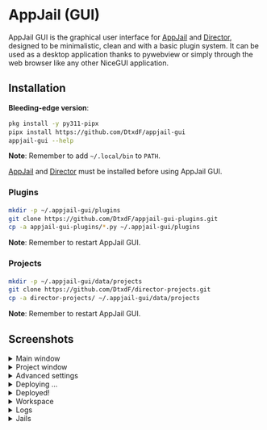 # AppJail (GUI)

AppJail GUI is the graphical user interface for [AppJail](https://github.com/DtxdF/AppJail) and [Director](https://github.com/DtxdF/director), designed to be minimalistic, clean and with a basic plugin system. It can be used as a desktop application thanks to pywebview or simply through the web browser like any other NiceGUI application.

## Installation

**Bleeding-edge version**:

```sh
pkg install -y py311-pipx
pipx install https://github.com/DtxdF/appjail-gui
appjail-gui --help
```

**Note**: Remember to add `~/.local/bin` to `PATH`.

[AppJail](https://appjail.readthedocs.io/en/latest/install) and [Director](https://github.com/DtxdF/director#installation) must be installed before using AppJail GUI.

### Plugins

```sh
mkdir -p ~/.appjail-gui/plugins
git clone https://github.com/DtxdF/appjail-gui-plugins.git
cp -a appjail-gui-plugins/*.py ~/.appjail-gui/plugins
```

**Note**: Remember to restart AppJail GUI.

### Projects

```sh
mkdir -p ~/.appjail-gui/data/projects
git clone https://github.com/DtxdF/director-projects.git
cp -a director-projects/ ~/.appjail-gui/data/projects
```

**Note**: Remember to restart AppJail GUI.

## Screenshots

<details>
    <summary>Main window</summary>
    <p align="center">
        <img src="assets/img/screenshots/1.png" width="80%" height="auto" />
    </p>
</details>

<details>
    <summary>Project window</summary>
    <p align="center">
        <img src="assets/img/screenshots/2.png" width="80%" height="auto" />
    </p>
</details>

<details>
    <summary>Advanced settings</summary>
    <p align="center">
        <img src="assets/img/screenshots/3.png" width="80%" height="auto" />
    </p>
</details>

<details>
    <summary>Deploying ...</summary>
    <p align="center">
        <img src="assets/img/screenshots/4.png" width="80%" height="auto" />
    </p>
</details>

<details>
    <summary>Deployed!</summary>
    <p align="center">
        <img src="assets/img/screenshots/5.png" width="80%" height="auto" />
    </p>
</details>

<details>
    <summary>Workspace</summary>
    <p align="center">
        <img src="assets/img/screenshots/6.png" width="80%" height="auto" />
    </p>
</details>

<details>
    <summary>Logs</summary>
    <p align="center">
        <img src="assets/img/screenshots/7.png" width="80%" height="auto" />
    </p>
    <p align="center">
        <img src="assets/img/screenshots/8.png" width="80%" height="auto" />
    </p>
</details>

<details>
    <summary>Jails</summary>
    <p align="center">
        <img src="assets/img/screenshots/9.png" width="80%" height="auto" />
    </p>
    <p align="center">
        <img src="assets/img/screenshots/10.png" width="80%" height="auto" />
    </p>
</details>
